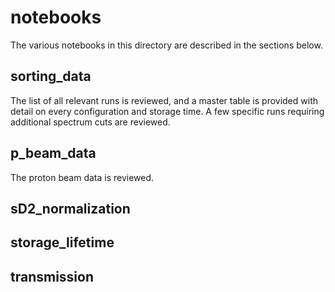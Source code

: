 # notebooks

The various notebooks in this directory are described in the sections below.

## sorting_data

The list of all relevant runs is reviewed, and a master table is provided with detail on every configuration and storage time. A few specific runs requiring additional spectrum cuts are reviewed.

## p_beam_data

The proton beam data is reviewed.

## sD2_normalization 

## storage_lifetime

## transmission